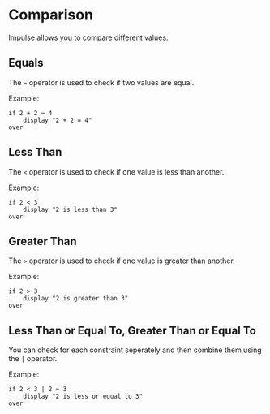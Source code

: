 # Comparison
Impulse allows you to compare different values. 

## Equals
The `=` operator is used to check if two values are equal.

Example:
```ipl
if 2 + 2 = 4
    display "2 + 2 = 4"
over
```

## Less Than
The `<` operator is used to check if one value is less than another.

Example:
```ipl
if 2 < 3
    display "2 is less than 3"
over
```

## Greater Than
The `>` operator is used to check if one value is greater than another.

Example:
```ipl
if 2 > 3
    display "2 is greater than 3"
over
```

## Less Than or Equal To, Greater Than or Equal To
You can check for each constraint seperately and then combine them using the `|` operator.

Example:
```ipl
if 2 < 3 | 2 = 3
    display "2 is less or equal to 3"
over
```
